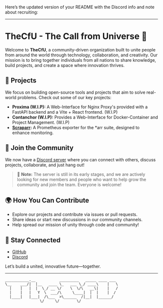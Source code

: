 Here’s the updated version of your README with the Discord info and note about recruiting:

---

# TheCfU - The Call from Universe 🌌

Welcome to **TheCfU**, a community-driven organization built to unite people from around the world through technology, collaboration, and creativity. Our mission is to bring together individuals from all nations to share knowledge, build projects, and create a space where innovation thrives.

## 🔧 Projects

We focus on building open-source tools and projects that aim to solve real-world problems. Check out some of our key projects:

* **Proxima (W\.I.P):** A Web-Interface for Nginx Proxy's provided with a FastAPI backend and a Vite + React frontend. (W\.I.P)
* **Contanchor (W\.I.P):** Provides a Web-Interface for Docker-Container and Project Management. (W\.I.P)
* **[Scraparr](https://github.com/thecfu/scraparr):** A Prometheus exporter for the \*arr suite, designed to enhance monitoring.

## 📢 Join the Community

We now have a [Discord server](https://discord.gg/xpNVV6SuKE) where you can connect with others, discuss projects, collaborate, and just hang out!

> 🚀 **Note:** The server is still in its early stages, and we are actively looking for new members and people who want to help grow the community and join the team. Everyone is welcome!

## 🌍 How You Can Contribute

* Explore our projects and contribute via issues or pull requests.
* Share ideas or start new discussions in our community channels.
* Help spread our mission of unity through code and community!

## 🚀 Stay Connected

* [GitHub](https://github.com/TheCfU)
* [Discord](https://discord.gg/xpNVV6SuKE)

Let’s build a united, innovative future—together.

---

```
___________.__           _________   _____ ____ ___ 
\__    ___/|  |__   ____ \_   ___ \_/ ____\    |   \
  |    |   |  |  \_/ __ \/    \  \/\   __\|    |   /
  |    |   |   Y  \  ___/\     \____|  |  |    |  / 
  |____|   |___|  /\___  >\______  /|__|  |______/  
                \/     \/        \/
```
